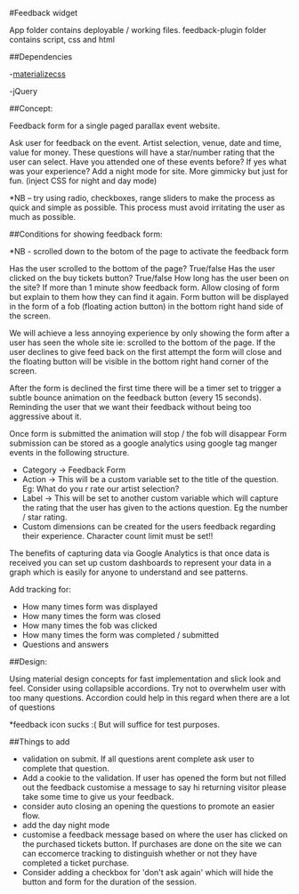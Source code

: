 #Feedback widget

App folder contains deployable / working files.
feedback-plugin folder contains script, css and html

##Dependencies

-[materializecss](http://www.materializecss.com)

-jQuery

##Concept:

Feedback form for a single paged parallax event website.

Ask user for feedback on the event. Artist selection, venue, date and time, value for money. These questions will have a star/number rating that the user can select.
Have you  attended one of these events before?
If yes what was your experience?
Add a night mode for site. More gimmicky but just for fun. (inject CSS for night and day mode)

*NB – try using radio, checkboxes, range sliders to make the process as quick and simple as possible. This process must avoid irritating the user as much as possible.


##Conditions for showing feedback form:

*NB - scrolled down to the botom of the page to activate the feedback form

Has the user scrolled to the bottom of the page? True/false
Has the user clicked on the buy tickets button? True/false
How long has the user been on the site? If more than 1 minute show feedback form.
Allow closing of form but explain to them how they can find it again.
Form button will be displayed in the form of a fob (floating action button) in the bottom right hand side of the screen.

We will achieve a less annoying experience by only showing the form after a user has seen the whole site ie: scrolled to the bottom of the page. 
If the user declines to give feed back on the first attempt the form will close and the floating button will be visible in the bottom right hand corner of the screen.

After the form is declined the first time there will be a timer set to trigger a subtle bounce animation on the feedback button (every 15 seconds). Reminding the user that we want their feedback
without being too aggressive about it.


Once form is submitted the animation will stop / the fob will disappear
Form submission can be stored as a google analytics using google tag manger events in the following structure.
-	Category -> Feedback Form
-	Action -> This will be a custom variable set to the title of the question. Eg: What do you r rate our artist selection?
-	Label -> This will be set to another custom variable which will capture the rating that the user has given to the actions question. Eg the number / star rating.
-	Custom dimensions can be created for the users feedback regarding their experience. Character count limit must be set!!

The benefits of capturing data via Google Analytics is that once data is received you can set up custom dashboards to represent your data in a graph which is easily for anyone to understand and see patterns.

Add tracking for:
-	How many times form was displayed
-	How many times the form was closed
-	How many times the fob was clicked
-	How many times the form was completed / submitted
- Questions and answers

##Design:

Using material design concepts for fast implementation and slick look and feel.
Consider using collapsible accordions. Try not to overwhelm user with too many questions. Accordion could help in this regard when there are a lot of questions

*feedback icon sucks :( But will suffice for test purposes.


##Things to add

- validation on submit. If all questions arent complete ask user to complete that question.
- Add a cookie to the validation. If user has opened the form but not filled out the feedback customise a message to say hi returning visitor please take some time to give us your feedback.
- consider auto closing an opening the questions to promote an easier flow.
- add the day night mode
- customise a feedback message based on where the user has clicked on the purchased tickets button. If purchases are done on the site we can can eccomerce tracking to 
distinguish whether or not they have completed a ticket purchase.
- Consider adding a checkbox for 'don't ask again' which will hide the button and form for the duration of the session.

